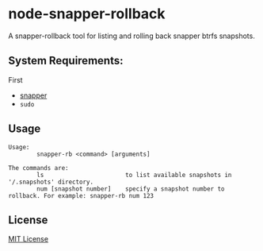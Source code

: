 # node-snapper-rollback
A snapper-rollback tool for listing and rolling back snapper btrfs snapshots.

## System Requirements:

First

- [snapper](https://wiki.archlinux.org/title/snapper)
- `sudo`


## Usage

```
Usage:
        snapper-rb <command> [arguments]

The commands are:
        ls                       to list available snapshots in '/.snapshots' directory.
        num [snapshot number]    specify a snapshot number to rollback. For example: snapper-rb num 123

```

## License
[MIT License]('./LICENSE')
